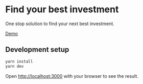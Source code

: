 # Find your best investment
One stop solution to find your next best investment. 

[Demo](https://find-best-investment.netlify.app/)

## Development setup

```bash
yarn install
yarn dev
```

Open [http://localhost:3000](http://localhost:3000) with your browser to see the result.

